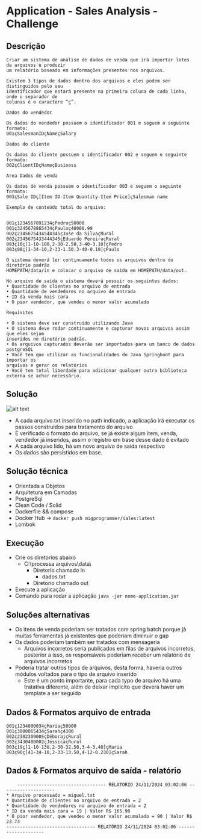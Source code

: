 # Application - Sales Analysis - Challenge

## Descrição

    Criar um sistema de análise de dados de venda que irá importar lotes de arquivos e produzir
    um relatório baseado em informações presentes nos arquivos.
 
    Existem 3 tipos de dados dentro dos arquivos e eles podem ser distinguidos pelo seu
    identificador que estará presente na primeira coluna de cada linha, onde o separador de
    colunas é o caractere “ç”.
 
    Dados do vendedor
 
    Os dados do vendedor possuem o identificador 001 e seguem o seguinte formato:
    001çSalesmanIDçNameçSalary
 
    Dados do cliente
 
    Os dados do cliente possuem o identificador 002 e seguem o seguinte formato:
    002çClientIDçNameçBusiness 
    
    Area Dados de venda
    
    Os dados de venda possuem o identificador 003 e seguem o seguinte formato:
    003çSale IDç[Item ID-Item Quantity-Item Price]çSalesman name

    Exemplo de conteúdo total do arquivo:
 

	001ç1234567891234çPedroç50000
	001ç3245678865434çPauloç40000.99
	002ç2345675434544345çJose da SilvaçRural
	002ç2345675433444345çEduardo PereiraçRural
	003ç10ç[1-10-100,2-30-2.50,3-40-3.10]çPedro
	003ç08ç[1-34-10,2-33-1.50,3-40-0.10]çPaulo
    
    O sistema deverá ler continuamente todos os arquivos dentro do diretório padrão
    HOMEPATH/data/in e colocar o arquivo de saída em HOMEPATH/data/out.
    
    No arquivo de saída o sistema deverá possuir os seguintes dados:
    • Quantidade de clientes no arquivo de entrada
    • Quantidade de vendedores no arquivo de entrada
    • ID da venda mais cara
    • O pior vendedor, que vendeu o menor valor acumulado
    
    Requisitos
 
    • O sistema deve ser construído utilizando Java
    • O sistema deve rodar continuamente e capturar novos arquivos assim que eles sejam 
    inseridos no diretório padrão.
    • Os arquivos capturados deverão ser importados para um banco de dados postgreSQL
    • Você tem que utilizar as funcionalidades do Java Springboot para importar os 
    arquivos e gerar os relatórios
    • Você tem total liberdade para adicionar qualquer outra biblioteca externa se achar necessário.

## Solução

![alt text](https://i.imgur.com/ELCaceu.png)
    
  * A cada arquivo.txt inserido no path indicado, a aplicação irá executar os passos construidos para tratamento do arquivo
  * É verificado o formato do arquivo, se já existe algum item, venda, vendedor já inseridos, assim o registro em base desse dado é evitado
  * A cada arquivo lido, há um novo arquivo de saída respectivo
  * Os dados são persistidos em base.
    

## Solução técnica

  * Orientada a Objetos
  * Arquitetura em Camadas
  * PostgreSql
  * Clean Code / Solid
  * Dockerfile && compose
  * Docker Hub -> ``` docker push migprogrammer/sales:latest ```
  * Lombok

## Execução
  * Crie os diretorios abaixo
    * C:\processa arquivos\data\
      * Diretorio chamado in
        * dados.txt
      * Diretorio chamado out
  * Execute a aplicação
  * Comando para rodar a aplicação ``` java -jar nome-application.jar ```

## Soluções alternativas

  * Os itens de venda poderiam ser tratados com spring batch porque já muitas ferramentas já existentes que poderiam diminuir o gap
  * Os dados poderiam também ser tratados com mensageria
    * Arquivos incorretos seria publicados em filas de arquivos incorretos, posterior a isso, os responsáveis poderiam receber um relatório de arquivos incorretos
  * Poderia tratar outros tipos de arquivos, desta forma, haveria outros módulos voltados para o tipo de arquivo inserido
    * Este é um ponto importante, para cada typo de arquivo há uma tratativa diferente, além de deixar implicito que deverá haver um template a ser seguido
    
## Dados & Formatos arquivo de entrada
````
001ç1234000034çMariaç50000
001ç3000065434çSarahç4300
002ç2302309005çDéborajçRural
002ç3430400002çJéssicaçRural
003ç19ç[1-10-130,2-30-32.50,3-4-3.40]çMaria
003ç90ç[41-34-10,2-33-13.50,4-12-0.230]çSarah
````

## Dados & Formatos arquivo de saída - relatório
````
    --------------------------------- RELATÓRIO 24/11/2024 03:02:06 --------------------
* Arquivo processado = miguel.txt
* Quantidade de clientes no arquivo de entrada = 2
* Quantidade de vendedores no arquivo de entrada = 2
* ID da venda mais cara = 19 | Valor R$ 165.90
* O pior vendedor, que vendeu o menor valor acumulado = 90 | Valor R$ 23.73
--------------------------------- RELATÓRIO 24/11/2024 03:02:06 --------------------
````